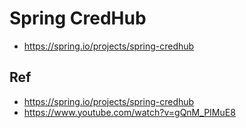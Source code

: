 # Spring CredHub

* https://spring.io/projects/spring-credhub

## Ref
* https://spring.io/projects/spring-credhub
* https://www.youtube.com/watch?v=gQnM_PIMuE8
